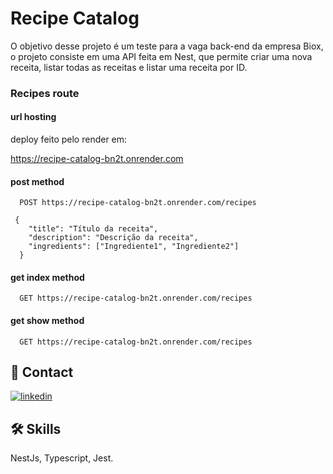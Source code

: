 # Recipe Catalog

O objetivo desse projeto é um teste para a vaga back-end da empresa Biox, o projeto consiste em uma API feita em Nest, que permite criar uma nova receita, listar todas as receitas e listar uma receita por ID.


### Recipes route

#### url hosting

deploy feito pelo render em:

https://recipe-catalog-bn2t.onrender.com

#### post method

```http
  POST https://recipe-catalog-bn2t.onrender.com/recipes

 {
	"title": "Título da receita",
	"description": "Descrição da receita",
	"ingredients": ["Ingrediente1", "Ingrediente2"] 
  }
```

#### get index method

```http
  GET https://recipe-catalog-bn2t.onrender.com/recipes
```

#### get show method

```http
  GET https://recipe-catalog-bn2t.onrender.com/recipes
```

## 🔗 Contact
[![linkedin](https://img.shields.io/badge/linkedin-0A66C2?style=for-the-badge&logo=linkedin&logoColor=white)](https://www.linkedin.com/in/rafael-carvalho-f%C3%BCllenbach-9b25a6148/)


## 🛠 Skills
NestJs, Typescript, Jest.